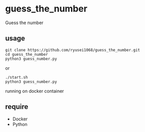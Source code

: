 # guess_the_number
Guess the number

## usage
```
git clone https://github.com/ryusei1068/guess_the_number.git
cd guess_the_number
python3 guess_number.py
```
or
```
./start.sh
python3 guess_number.py
```
running on docker container

## require
- Docker
- Python

